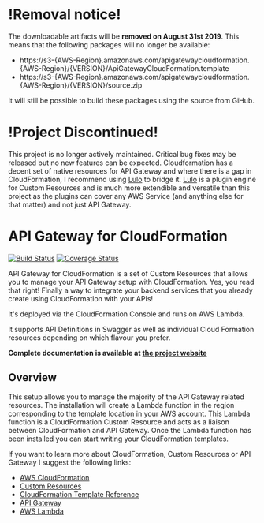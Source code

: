 # !Removal notice!
The downloadable artifacts will be **removed on August 31st 2019**.
This means that the following packages will no longer be available:

* https://s3-{AWS-Region}.amazonaws.com/apigatewaycloudformation.{AWS-Region}/{VERSION}/ApiGatewayCloudFormation.template
* https://s3-{AWS-Region}.amazonaws.com/apigatewaycloudformation.{AWS-Region}/{VERSION}/source.zip

It will still be possible to build these packages using the source from GiHub.

# !Project Discontinued!
This project is no longer actively maintained. Critical bug fixes may be released but no new features can be expected.
Cloudformation has a decent set of native resources for API Gateway and where there is a gap in CloudFormation, I recommend using [Lulo](https://www.npmjs.com/package/lulo) to bridge it. 
[Lulo](https://www.npmjs.com/package/lulo) is a plugin engine for Custom Resources and is much more extendible and versatile than this project as the plugins can cover any AWS Service (and anything else for that matter) and not just API Gateway.


# API Gateway for CloudFormation

[![Build Status](https://travis-ci.org/carlnordenfelt/aws-api-gateway-for-cloudformation.svg?branch=master)](https://travis-ci.org/carlnordenfelt/aws-api-gateway-for-cloudformation)
[![Coverage Status](https://coveralls.io/repos/github/carlnordenfelt/aws-api-gateway-for-cloudformation/badge.svg?branch=master)](https://coveralls.io/github/carlnordenfelt/aws-api-gateway-for-cloudformation?branch=master)

API Gateway for CloudFormation is a set of Custom Resources that allows you to manage your API Gateway setup
with CloudFormation. Yes, you read that right! Finally a way to integrate your backend services that you
already create using CloudFormation with your APIs!

It's deployed via the CloudFormation Console and runs on AWS Lambda.

It supports API Definitions in Swagger as well as individual Cloud Formation resources depending on which flavour you prefer.

**Complete documentation is available at [the project website](https://apigatewaycloudformation.bynordenfelt.com/)**

## Overview

This setup allows you to manage the majority of the API Gateway related resources.
The installation will create a Lambda function in the region corresponding to the template location in your
AWS account. This Lambda function is a CloudFormation Custom Resource and acts as a liaison between
CloudFormation and API Gateway.
Once the Lambda function has been installed you can start writing your CloudFormation templates.

If you want to learn more about CloudFormation, Custom Resources or API Gateway I suggest the following links:
* [AWS CloudFormation](https://aws.amazon.com/cloudformation/)
* [Custom Resources](http://docs.aws.amazon.com/AWSCloudFormation/latest/UserGuide/template-custom-resources.html)
* [CloudFormation Template Reference](http://docs.aws.amazon.com/AWSCloudFormation/latest/UserGuide/template-reference.html)
* [API Gateway](https://aws.amazon.com/api-gateway/)
* [AWS Lambda](http://docs.aws.amazon.com/lambda/latest/dg/welcome.html)

